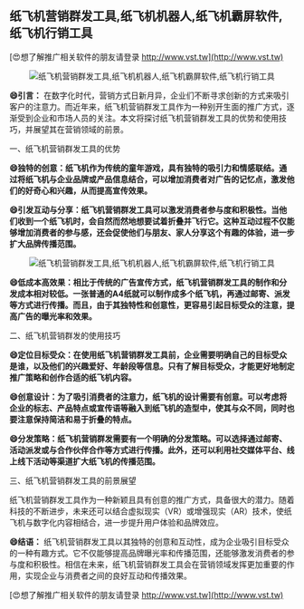 ## **纸飞机营销群发工具,纸飞机机器人,纸飞机霸屏软件,纸飞机行销工具**

[😍想了解推广相关软件的朋友请登录 http://www.vst.tw](http://www.vst.tw)

 <center><img src="https://vst.tw/MP4/tuiguang/png/3.png" alt="纸飞机营销群发工具,纸飞机机器人,纸飞机霸屏软件,纸飞机行销工具"></center>

**😄引言：**
在数字化时代，营销方式日新月异，企业们不断寻求创新的方式来吸引客户的注意力。而近年来，纸飞机营销群发工具作为一种别开生面的推广方式，逐渐受到企业和市场人员的关注。本文将探讨纸飞机营销群发工具的优势和使用技巧，并展望其在营销领域的前景。

一、纸飞机营销群发工具的优势

**😄独特的创意：纸飞机作为传统的童年游戏，具有独特的吸引力和情感联结。通过将纸飞机与企业品牌或产品信息结合，可以增加消费者对广告的记忆点，激发他们的好奇心和兴趣，从而提高宣传效果。**

**😄引发互动与分享：纸飞机营销群发工具可以激发消费者参与度和积极性。当他们收到一个纸飞机时，会自然而然地想要试着折叠并飞行它。这种互动过程不仅能够增加消费者的参与感，还会促使他们与朋友、家人分享这个有趣的体验，进一步扩大品牌传播范围。**

 <center><img src="https://vst.tw/MP4/tuiguang/png/7.png" alt="纸飞机营销群发工具,纸飞机机器人,纸飞机霸屏软件,纸飞机行销工具"></center>

**😄低成本高效果：相比于传统的广告宣传方式，纸飞机营销群发工具的制作和分发成本相对较低。一张普通的A4纸就可以制作成多个纸飞机，再通过邮寄、派发等方式进行传播。而且，由于其独特性和创意性，更容易引起目标受众的注意，提高广告的曝光率和效果。**

二、纸飞机营销群发的使用技巧

**😄定位目标受众：在使用纸飞机营销群发工具前，企业需要明确自己的目标受众是谁，以及他们的兴趣爱好、年龄段等信息。只有了解目标受众，才能更好地制定推广策略和创作合适的纸飞机内容。**

**😄创意设计：为了吸引消费者的注意力，纸飞机的设计需要有创意。可以考虑将企业的标志、产品特点或宣传语等融入到纸飞机的造型中，使其与众不同，同时也要注意保持简洁和易于折叠的特点。**

**😄分发策略：纸飞机营销群发需要有一个明确的分发策略。可以选择通过邮寄、活动派发或与合作伙伴合作等方式进行传播。此外，还可以利用社交媒体平台、线上线下活动等渠道扩大纸飞机的传播范围。**

三、纸飞机营销群发工具的前景展望

纸飞机营销群发工具作为一种新颖且具有创意的推广方式，具备很大的潜力。随着科技的不断进步，未来还可以结合虚拟现实（VR）或增强现实（AR）技术，使纸飞机与数字化内容相结合，进一步提升用户体验和品牌效应。

**😄结语：**
纸飞机营销群发工具以其独特的创意和互动性，成为企业吸引目标受众的一种有趣方式。它不仅能够提高品牌曝光率和传播范围，还能够激发消费者的参与度和积极性。相信在未来，纸飞机营销群发工具会在营销领域发挥更加重要的作用，实现企业与消费者之间的良好互动和传播效果。

[😍想了解推广相关软件的朋友请登录 http://www.vst.tw](http://www.vst.tw)



